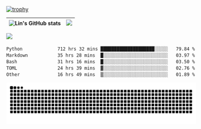 [![trophy](https://github-profile-trophy.vercel.app/?username=ocss884&column=7)](https://github.com/ocss884)

| ![Lin's GitHub stats](https://github-readme-stats.vercel.app/api?username=ocss884&show_icons=true&hide_border=True&count_private=true) | ![](https://github-readme-streak-stats.herokuapp.com?user=ocss884&hide_border=true&date_format=M%20j%5B%2C%20Y%5D&ring=7EDDCF&fire=7EDDCF") |
| ------------------------------------------------------------ | ------------------------------------------------------------ |

![](https://komarev.com/ghpvc/?username=ocss884&color=brightgreen)

<!--START_SECTION:waka-->

```txt
Python             712 hrs 32 mins ████████████████████░░░░░   79.84 %
Markdown           35 hrs 28 mins  █░░░░░░░░░░░░░░░░░░░░░░░░   03.97 %
Bash               31 hrs 16 mins  █░░░░░░░░░░░░░░░░░░░░░░░░   03.50 %
TOML               24 hrs 39 mins  ▓░░░░░░░░░░░░░░░░░░░░░░░░   02.76 %
Other              16 hrs 49 mins  ▒░░░░░░░░░░░░░░░░░░░░░░░░   01.89 %
```

<!--END_SECTION:waka-->

<p align="center">
   <img src="https://github.com/ocss884/ocss884/blob/output/github-snake.svg" alt="snake">
</p>
